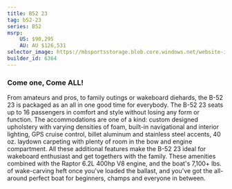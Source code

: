 ```yaml
---
title: B52 23
tag: b52-23
series: B52
msrp:
    US: $90,295
    AU: AU $126,531
selector_image: https://mbsportsstorage.blob.core.windows.net/website-images/model-selector/2018/b23.jpg
builder_id: 6364
---
```

### Come one, Come ALL! ###
From amateurs and pros, to family outings or wakeboard diehards, the B-52 23 is packaged as an all in one good time for everybody. The B-52 23 seats up to 16 passengers in comfort and style without losing any form or function. The accommodations are one of a kind: custom designed upholstery with varying densities of foam, built-in navigational and interior lighting, GPS cruise control, billet aluminum and stainless steel accents, 40 oz. laydown carpeting with plenty of room in the bow and engine compartment. All these additional features make the B-52 23 ideal for wakeboard enthusiast and get togethers with the family. These amenities combined with the Raptor 6.2L 400hp V8 engine, and the boat's 7,100+ lbs. of wake-carving heft once you've loaded the ballast, and you've got the all-around perfect boat for beginners, champs and everyone in between.
